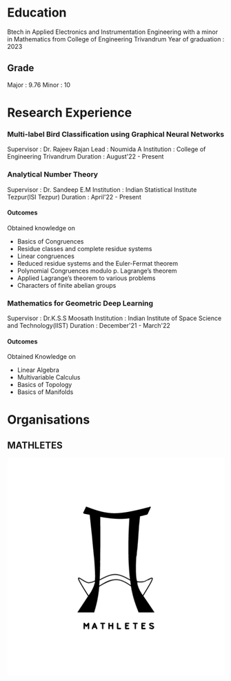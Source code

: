Education
==========

Btech in Applied Electronics and Instrumentation Engineering with a minor in Mathematics from College of Engineering Trivandrum
Year of graduation : 2023

Grade
-----
Major : 9.76
Minor : 10

Research Experience
===================

### Multi-label Bird Classification using Graphical Neural Networks

Supervisor : Dr. Rajeev Rajan
Lead : Noumida A
Institution : College of Engineering Trivandrum
Duration : August'22 - Present

### Analytical Number Theory

Supervisor : Dr. Sandeep E.M
Institution : Indian Statistical Institute Tezpur(ISI Tezpur)
Duration : April'22 - Present

#### Outcomes

Obtained knowledge on
* Basics of Congruences
* Residue classes and complete residue systems
* Linear congruences
* Reduced residue systems and the Euler-Fermat theorem 
* Polynomial Congruences modulo p. Lagrange’s theorem
* Applied Lagrange’s theorem to various problems
* Characters of finite abelian groups

### Mathematics for Geometric Deep Learning

Supervisor : Dr.K.S.S Moosath
Institution : Indian Institute of Space Science and Technology(IIST)
Duration : December'21 - March'22

#### Outcomes

Obtained Knowledge on 
* Linear Algebra
* Multivariable Calculus
* Basics of Topology
* Basics of Manifolds

Organisations
=============

MATHLETES
---------
![Logo](_posts/MATHLETES001.png)
